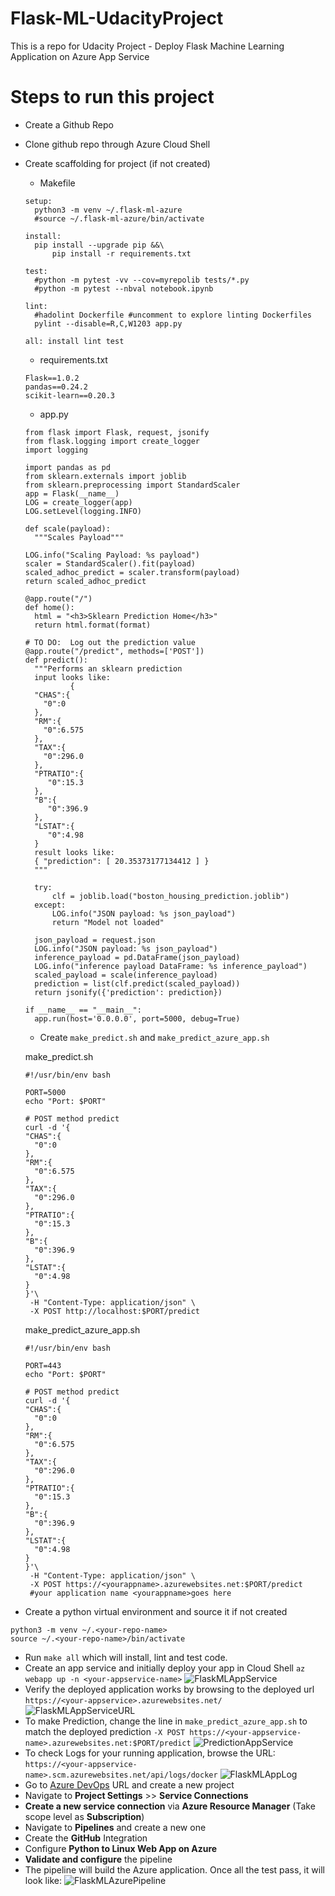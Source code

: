 # Flask-ML-UdacityProject
This is a repo for Udacity Project - Deploy Flask Machine Learning Application on Azure App Service

# Steps to run this project #

* Create a Github Repo
* Clone github repo through Azure Cloud Shell
* Create scaffolding for project (if not created)
  * Makefile
  ```
  setup:
	python3 -m venv ~/.flask-ml-azure
	#source ~/.flask-ml-azure/bin/activate
	
  install:
	pip install --upgrade pip &&\
		pip install -r requirements.txt
    
  test:
	#python -m pytest -vv --cov=myrepolib tests/*.py
	#python -m pytest --nbval notebook.ipynb
  
  lint:
	#hadolint Dockerfile #uncomment to explore linting Dockerfiles
	pylint --disable=R,C,W1203 app.py
  
  all: install lint test
  ```
  
  * requirements.txt
  ```
  Flask==1.0.2
  pandas==0.24.2
  scikit-learn==0.20.3
  ```
  
  * app.py
  ```
  from flask import Flask, request, jsonify
  from flask.logging import create_logger
  import logging
  
  import pandas as pd
  from sklearn.externals import joblib
  from sklearn.preprocessing import StandardScaler
  app = Flask(__name__)
  LOG = create_logger(app)
  LOG.setLevel(logging.INFO)

  def scale(payload):
    """Scales Payload"""

  LOG.info("Scaling Payload: %s payload")
  scaler = StandardScaler().fit(payload)
  scaled_adhoc_predict = scaler.transform(payload)
  return scaled_adhoc_predict

  @app.route("/")
  def home():
    html = "<h3>Sklearn Prediction Home</h3>"
    return html.format(format)

  # TO DO:  Log out the prediction value
  @app.route("/predict", methods=['POST'])
  def predict():
    """Performs an sklearn prediction
    input looks like:
            {
    "CHAS":{
      "0":0
    },
    "RM":{
      "0":6.575
    },
    "TAX":{
      "0":296.0
    },
    "PTRATIO":{
       "0":15.3
    },
    "B":{
       "0":396.9
    },
    "LSTAT":{
       "0":4.98
    }
    result looks like:
    { "prediction": [ 20.35373177134412 ] }
    """

    try:
        clf = joblib.load("boston_housing_prediction.joblib")
    except:
        LOG.info("JSON payload: %s json_payload")
        return "Model not loaded"

    json_payload = request.json
    LOG.info("JSON payload: %s json_payload")
    inference_payload = pd.DataFrame(json_payload)
    LOG.info("inference payload DataFrame: %s inference_payload")
    scaled_payload = scale(inference_payload)
    prediction = list(clf.predict(scaled_payload))
    return jsonify({'prediction': prediction})

  if __name__ == "__main__":
    app.run(host='0.0.0.0', port=5000, debug=True)
    ```
    
    * Create `make_predict.sh` and `make_predict_azure_app.sh`
    
    make_predict.sh
    ```
    #!/usr/bin/env bash

    PORT=5000
    echo "Port: $PORT"

    # POST method predict
    curl -d '{  
   "CHAS":{  
      "0":0
   },
   "RM":{  
      "0":6.575
   },
   "TAX":{  
      "0":296.0
   },
   "PTRATIO":{  
      "0":15.3
   },
   "B":{  
      "0":396.9
   },
   "LSTAT":{  
      "0":4.98
   }
  }'\
     -H "Content-Type: application/json" \
     -X POST http://localhost:$PORT/predict
    ```
    
    make_predict_azure_app.sh
    ```
    #!/usr/bin/env bash

    PORT=443
    echo "Port: $PORT"

    # POST method predict
    curl -d '{
   "CHAS":{
      "0":0
   },
   "RM":{
      "0":6.575
   },
   "TAX":{
      "0":296.0
   },
   "PTRATIO":{
      "0":15.3
   },
   "B":{
      "0":396.9
   },
   "LSTAT":{
      "0":4.98
   }
  }'\
     -H "Content-Type: application/json" \
     -X POST https://<yourappname>.azurewebsites.net:$PORT/predict 
     #your application name <yourappname>goes here
    ```
    
* Create a python virtual environment and source it if not created
```
python3 -m venv ~/.<your-repo-name>
source ~/.<your-repo-name>/bin/activate
```
* Run `make all` which will install, lint and test code.
* Create an app service and initially deploy your app in Cloud Shell
`az webapp up -n <your-appservice-name>`
![FlaskMLAppService](https://user-images.githubusercontent.com/86247520/126907532-3197799b-ca81-4aa6-8797-823fce387bd0.PNG)
* Verify the deployed application works by browsing to the deployed url
`https://<your-appservice>.azurewebsites.net/`
![FlaskMLAppServiceURL](https://user-images.githubusercontent.com/86247520/126907571-4f70ce5b-7ae8-40cd-a764-d667ebd526e6.PNG)
* To make Prediction, change the line in `make_predict_azure_app.sh` to match the deployed prediction
`-X POST https://<your-appservice-name>.azurewebsites.net:$PORT/predict`
![PredictionAppService](https://user-images.githubusercontent.com/86247520/126907629-24b77722-4e16-4d16-8440-6d2a3a06c1c5.PNG)
* To check Logs for your running application, browse the URL:
`https://<your-appservice-name>.scm.azurewebsites.net/api/logs/docker`
![FlaskMLAppLog](https://user-images.githubusercontent.com/86247520/126907710-d15e7744-7fe7-4294-b265-c6b06f0ab806.PNG)
* Go to [Azure DevOps](https://dev.azure.com/) URL and create a new project
* Navigate to **Project Settings** >> **Service Connections**
* **Create a new service connection** via **Azure Resource Manager** (Take scope level as **Subscription**)
* Navigate to **Pipelines** and create a new one
* Create the **GitHub** Integration
* Configure **Python to Linux Web App on Azure**
* **Validate and configure** the pipeline
* The pipeline will build the Azure application. Once all the test pass, it will look like:
![FlaskMLAzurePipeline](https://user-images.githubusercontent.com/86247520/126907989-373c746e-92f9-4530-90bd-f46b2713bb7a.PNG)
